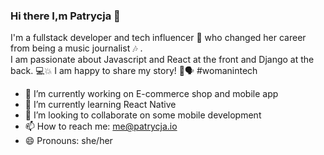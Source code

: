 ### Hi there I,m Patrycja   👋



I'm a fullstack developer and tech influencer 👾 who changed her career from being a music journalist 🎶 .  
I am passionate about Javascript and React at the front and Django at the back. 💻💥
I am happy to share my story! 📜🗣 #womanintech


- 🔭 I’m currently working on E-commerce shop and mobile app
- 🌱 I’m currently learning React Native
- 👯 I’m looking to collaborate on some mobile development
- 📫 How to reach me: me@patrycja.io
- 😄 Pronouns: she/her 

